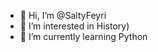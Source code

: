 - 👋 Hi, I’m @SaltyFeyri
- 👀 I’m interested in History)
- 🌱 I’m currently learning Python

<!---
SaltyFeyri/SaltyFeyri is a ✨ special ✨ repository because its `README.md` (this file) appears on your GitHub profile.
You can click the Preview link to take a look at your changes.
--->
